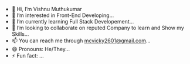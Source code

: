 - 👋 Hi, I’m Vishnu Muthukumar
- 👀 I’m interested in Front-End Developing...
- 🌱 I’m currently learning Full Stack Developement...
- 💞️ I’m looking to collaborate on reputed Company to learn and Show my Skills...
- 📫 You can reach me through mcvicky2601@gmail.com...
- 😄 Pronouns: He/They...
- ⚡ Fun fact: ...

<!---
Viki2601/Viki2601 is a ✨ special ✨ repository because its `README.md` (this file) appears on your GitHub profile.
You can click the Preview link to take a look at your changes.
--->
